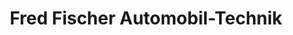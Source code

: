 ---
title: "Fred Fischer Automobil-Technik"
url: /kirkel/fred-fischer-automobil-technik/
shop: Autowerkstatt
---